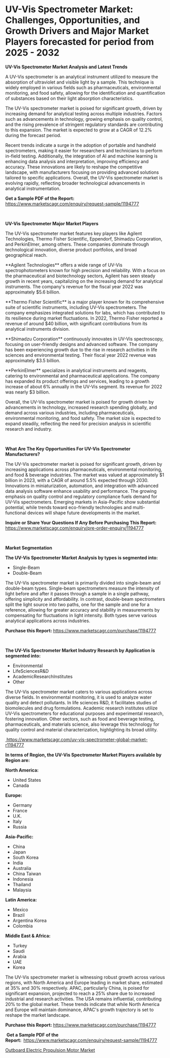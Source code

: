 <p><h1>UV-Vis Spectrometer Market: Challenges, Opportunities, and Growth Drivers and Major Market Players forecasted for period from 2025 - 2032</h1></p><p><strong>UV-Vis Spectrometer Market Analysis and Latest Trends</strong></p>
<p><p>A UV-Vis spectrometer is an analytical instrument utilized to measure the absorption of ultraviolet and visible light by a sample. This technique is widely employed in various fields such as pharmaceuticals, environmental monitoring, and food safety, allowing for the identification and quantification of substances based on their light absorption characteristics.</p><p>The UV-Vis spectrometer market is poised for significant growth, driven by increasing demand for analytical testing across multiple industries. Factors such as advancements in technology, growing emphasis on quality control, and the rising prevalence of stringent regulatory standards are contributing to this expansion. The market is expected to grow at a CAGR of 12.2% during the forecast period. </p><p>Recent trends indicate a surge in the adoption of portable and handheld spectrometers, making it easier for researchers and technicians to perform in-field testing. Additionally, the integration of AI and machine learning is enhancing data analysis and interpretation, improving efficiency and accuracy. These innovations are likely to reshape the competitive landscape, with manufacturers focusing on providing advanced solutions tailored to specific applications. Overall, the UV-Vis spectrometer market is evolving rapidly, reflecting broader technological advancements in analytical instrumentation.</p></p>
<p><strong>Get a Sample PDF of the Report:&nbsp;</strong> <a href="https://www.marketscagr.com/enquiry/request-sample/1194777?utm_campaign=3454&utm_medium=2&utm_source=Github&utm_content=ia&utm_term=22032025&utm_id=uv-vis-spectrometer">https://www.marketscagr.com/enquiry/request-sample/1194777</a></p>
<p>&nbsp;</p>
<p><strong>UV-Vis Spectrometer Major Market Players</strong></p>
<p><p>The UV-Vis spectrometer market features key players like Agilent Technologies, Thermo Fisher Scientific, Eppendorf, Shimadzu Corporation, and PerkinElmer, among others. These companies dominate through technological innovation, diverse product portfolios, and broad geographical reach.</p><p>**Agilent Technologies** offers a wide range of UV-Vis spectrophotometers known for high precision and reliability. With a focus on the pharmaceutical and biotechnology sectors, Agilent has seen steady growth in recent years, capitalizing on the increasing demand for analytical instruments. The company's revenue for the fiscal year 2022 was approximately $5.6 billion.</p><p>**Thermo Fisher Scientific** is a major player known for its comprehensive suite of scientific instruments, including UV-Vis spectrometers. The company emphasizes integrated solutions for labs, which has contributed to its resilience during market fluctuations. In 2022, Thermo Fisher reported a revenue of around $40 billion, with significant contributions from its analytical instruments division.</p><p>**Shimadzu Corporation** continuously innovates in UV-Vis spectroscopy, focusing on user-friendly designs and advanced software. The company has been experiencing growth due to the rise in research activities in life sciences and environmental testing. Their fiscal year 2022 revenue was approximately $3.5 billion.</p><p>**PerkinElmer** specializes in analytical instruments and reagents, catering to environmental and pharmaceutical applications. The company has expanded its product offerings and services, leading to a growth increase of about 6% annually in the UV-Vis segment. Its revenue for 2022 was nearly $3 billion.</p><p>Overall, the UV-Vis spectrometer market is poised for growth driven by advancements in technology, increased research spending globally, and demand across various industries, including pharmaceuticals, environmental monitoring, and food safety. The market size is expected to expand steadily, reflecting the need for precision analysis in scientific research and industry.</p></p>
<p>&nbsp;</p>
<p><strong>What Are The Key Opportunities For UV-Vis Spectrometer Manufacturers?</strong></p>
<p><p>The UV-Vis spectrometer market is poised for significant growth, driven by increasing applications across pharmaceuticals, environmental monitoring, and food & beverage industries. The market was valued at approximately $1 billion in 2023, with a CAGR of around 5.5% expected through 2030. Innovations in miniaturization, automation, and integration with advanced data analysis software enhance usability and performance. The growing emphasis on quality control and regulatory compliance fuels demand for UV-Vis spectrometers. Emerging markets in Asia-Pacific show substantial potential, while trends toward eco-friendly technologies and multi-functional devices will shape future developments in the market.</p></p>
<p><strong>Inquire or Share Your Questions If Any Before Purchasing This Report:</strong> <a href="https://www.marketscagr.com/enquiry/pre-order-enquiry/1194777?utm_campaign=3454&utm_medium=2&utm_source=Github&utm_content=ia&utm_term=22032025&utm_id=uv-vis-spectrometer">https://www.marketscagr.com/enquiry/pre-order-enquiry/1194777</a></p>
<p>&nbsp;</p>
<p><strong>Market Segmentation</strong></p>
<p><strong>The UV-Vis Spectrometer Market Analysis by types is segmented into:</strong></p>
<p><ul><li>Single-Beam</li><li>Double-Beam</li></ul></p>
<p><p>The UV-Vis spectrometer market is primarily divided into single-beam and double-beam types. Single-beam spectrometers measure the intensity of light before and after it passes through a sample in a single pathway, offering simplicity and affordability. In contrast, double-beam spectrometers split the light source into two paths, one for the sample and one for a reference, allowing for greater accuracy and stability in measurements by compensating for fluctuations in light intensity. Both types serve various analytical applications across industries.</p></p>
<p><strong>Purchase this Report:&nbsp;</strong><a href="https://www.marketscagr.com/purchase/1194777?utm_campaign=3454&utm_medium=2&utm_source=Github&utm_content=ia&utm_term=22032025&utm_id=uv-vis-spectrometer">https://www.marketscagr.com/purchase/1194777</a></p>
<p>&nbsp;</p>
<p><strong>The UV-Vis Spectrometer Market Industry Research by Application is segmented into:</strong></p>
<p><ul><li>Environmental</li><li>LifeSciencesR&D</li><li>AcademicResearchInstitutes</li><li>Other</li></ul></p>
<p><p>The UV-Vis spectrometer market caters to various applications across diverse fields. In environmental monitoring, it is used to analyze water quality and detect pollutants. In life sciences R&D, it facilitates studies of biomolecules and drug formulations. Academic research institutes utilize UV-Vis spectrometers for educational purposes and experimental research, fostering innovation. Other sectors, such as food and beverage testing, pharmaceuticals, and materials science, also leverage this technology for quality control and material characterization, highlighting its broad utility.</p></p>
<p><a href="https://www.marketscagr.com/uv-vis-spectrometer-global-market-r1194777?utm_campaign=3454&utm_medium=2&utm_source=Github&utm_content=ia&utm_term=22032025&utm_id=uv-vis-spectrometer">&nbsp;https://www.marketscagr.com/uv-vis-spectrometer-global-market-r1194777</a></p>
<p><strong>In terms of Region, the UV-Vis Spectrometer Market Players available by Region are:</strong></p>
<p>
    <p> <strong> North America: </strong>
        <ul>
            <li>United States</li>
            <li>Canada</li>
        </ul>
        </p> 
    <p> <strong> Europe: </strong>
        <ul>
            <li>Germany</li>
            <li>France</li>
            <li>U.K.</li>
            <li>Italy</li>
            <li>Russia</li>
        </ul>
        </p> 
    <p> <strong> Asia-Pacific: </strong>
        <ul>
            <li>China</li>
            <li>Japan</li>
            <li>South Korea</li>
            <li>India</li>
            <li>Australia</li>
            <li>China Taiwan</li>
            <li>Indonesia</li>
            <li>Thailand</li>
            <li>Malaysia</li>
        </ul>
        </p> 
    <p> <strong> Latin America: </strong>
        <ul>
            <li>Mexico</li>
            <li>Brazil</li>
            <li>Argentina Korea</li>
            <li>Colombia</li>
        </ul>
        </p> 
    <p> <strong> Middle East & Africa: </strong>
        <ul>
            <li>Turkey</li>
            <li>Saudi</li>
            <li>Arabia</li>
            <li>UAE</li>
            <li>Korea</li>
        </ul>
    </p>
    </p>
<p><p>The UV-Vis spectrometer market is witnessing robust growth across various regions, with North America and Europe leading in market share, estimated at 35% and 30% respectively. APAC, particularly China, is poised for significant expansion, projected to reach a 25% share due to increased industrial and research activities. The USA remains influential, contributing 20% to the global market. These trends indicate that while North America and Europe will maintain dominance, APAC's growth trajectory is set to reshape the market landscape.</p></p>
<p><strong>Purchase this Report: </strong><a href="https://www.marketscagr.com/purchase/1194777?utm_campaign=3454&utm_medium=2&utm_source=Github&utm_content=ia&utm_term=22032025&utm_id=uv-vis-spectrometer">https://www.marketscagr.com/purchase/1194777</a></p>
<p>&nbsp;<strong>Get a Sample PDF of the Report:&nbsp;&nbsp;</strong><a href="https://www.marketscagr.com/enquiry/request-sample/1194777?utm_campaign=3454&utm_medium=2&utm_source=Github&utm_content=ia&utm_term=22032025&utm_id=uv-vis-spectrometer">https://www.marketscagr.com/enquiry/request-sample/1194777</a></p>
<p><strong></strong></p>
<p><p><a href="https://github.com/elvutedipela/Market-Research-Report-List-1/blob/main/outboard-electric-propulsion-motor-market.md?utm_campaign=3454&utm_medium=2&utm_source=Github&utm_content=ia&utm_term=22032025&utm_id=uv-vis-spectrometer">Outboard Electric Propulsion Motor Market</a></p></p>